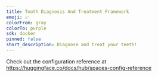 ```yaml
---
title: Tooth Diagnosis And Treatment Framework
emoji: 📈
colorFrom: gray
colorTo: purple
sdk: docker
pinned: false
short_description: Diagnose and treat your teeth!
---
```


Check out the configuration reference at https://huggingface.co/docs/hub/spaces-config-reference
